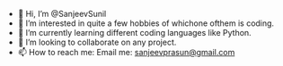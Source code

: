 - 👋 Hi, I’m @SanjeevSunil
- 👀 I’m interested in quite a few hobbies of whichone ofthem is coding.
- 🌱 I’m currently learning different coding languages like Python.
- 💞️ I’m looking to collaborate on any project.
- 📫 How to reach me: Email me: sanjeevprasun@gmail.com


<!---
SanjeevSunil/SanjeevSunil is a ✨ special ✨ repository because its `README.md` (this file) appears on your GitHub profile.
You can click the Preview link to take a look at your changes.
--->
